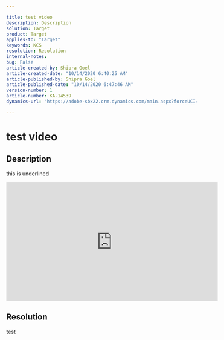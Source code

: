 ```yaml
---

title: test video  
description: Description  
solution: Target  
product: Target  
applies-to: "Target"  
keywords: KCS  
resolution: Resolution  
internal-notes:   
bug: False  
article-created-by: Shipra Goel  
article-created-date: "10/14/2020 6:40:25 AM"  
article-published-by: Shipra Goel  
article-published-date: "10/14/2020 6:47:46 AM"  
version-number: 1  
article-number: KA-14539  
dynamics-url: "https://adobe-sbx22.crm.dynamics.com/main.aspx?forceUCI=1&pagetype=entityrecord&etn=knowledgearticle&id=b128ed1f-e80d-eb11-a813-000d3a102a06"

---
```


# test video

## Description

this is underlined

<iframe width="560" height="315" src="https://www.youtube.com/embed/rRM2erhpYPY" frameborder="0" allow="accelerometer; autoplay; clipboard-write; encrypted-media; gyroscope; picture-in-picture" allowfullscreen=""></iframe>

## Resolution

test
